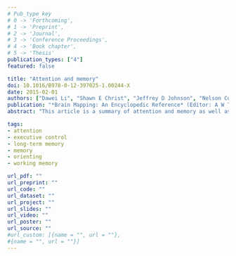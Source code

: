 ```yaml
---
# Pub_type key
# 0 -> 'Forthcoming',
# 1 -> 'Preprint',
# 2 -> 'Journal',
# 3 -> 'Conference Proceedings',
# 4 -> 'Book chapter',
# 5 -> 'Thesis'
publication_types: ["4"]
featured: false

title: "Attention and memory"
doi: 10.1016/B978-0-12-397025-1.00244-X
date: 2015-02-01
authors: ["Dawei Li", "Shawn E Christ", "Jeffrey D Johnson", "Nelson Cowan"]
publication: "*Brain Mapping: An Encyclopedic Reference* (Editor: A W Toga), pp. 275--279"
abstract: "This article is a summary of attention and memory as well as their interactions in the context of brain imaging research performed in the last two decades. Attention is introduced under a three-component framework which divides attention into three distinct components: alerting, orienting, and executive control. Memory is introduced under the three-component model: sensory memory, short-term or working memory (WM), and long-term memory (LTM). Emphasis is put on the components showing the closest interactions, such as interactions between orienting and executive control in the area of attention and between WM and LTM."

tags:
- attention
- executive control
- long-term memory
- memory
- orienting
- working memory

url_pdf: ""
url_preprint: ""
url_code: ""
url_dataset: ""
url_project: ""
url_slides: ""
url_video: ""
url_poster: ""
url_source: ""
#url_custom: [{name = "", url = ""},
#{name = "", url = ""}]
---
```


